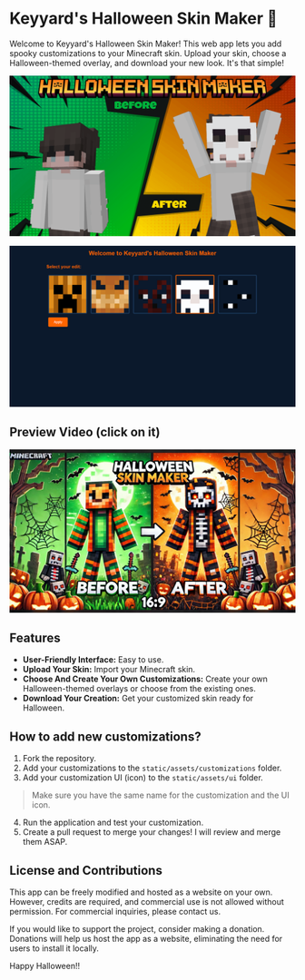 # Keyyard's Halloween Skin Maker 🎃

Welcome to Keyyard's Halloween Skin Maker! This web app lets you add spooky customizations to your Minecraft skin. Upload your skin, choose a Halloween-themed overlay, and download your new look. It's that simple!


![Halloween Skin](static/medias/halloween4.png)

![Halloween Skin](static/medias/halloween3.png)

## Preview Video (click on it)

[![Watch the video](static/medias/halloween1.png)](https://youtu.be/1D-TqhQWd3k?si=gxfcN9kuKl_0-ty6)

## Features

- **User-Friendly Interface:** Easy to use.
- **Upload Your Skin:** Import your Minecraft skin.
- **Choose And Create Your Own Customizations:** Create your own Halloween-themed overlays or choose from the existing ones.
- **Download Your Creation:** Get your customized skin ready for Halloween.

## How to add new customizations?

1. Fork the repository.
2. Add your customizations to the `static/assets/customizations` folder.
3. Add your customization UI (icon) to the `static/assets/ui` folder.
> Make sure you have the same name for the customization and the UI icon.
4. Run the application and test your customization.
5. Create a pull request to merge your changes! I will review and merge them ASAP.

## License and Contributions

This app can be freely modified and hosted as a website on your own. However, credits are required, and commercial use is not allowed without permission. For commercial inquiries, please contact us.

If you would like to support the project, consider making a donation. Donations will help us host the app as a website, eliminating the need for users to install it locally.

Happy Halloween!!
